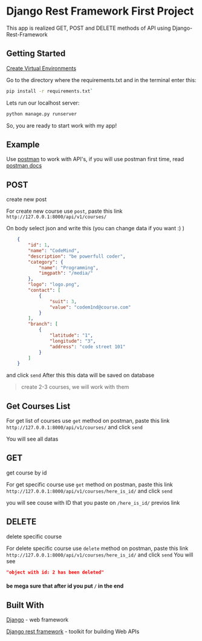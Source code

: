 # Django Rest Framework First Project
This app is realized GET, POST and DELETE methods of API using Django-Rest-Framework

Getting Started
----
[Create Virtual Environments](https://realpython.com/python-virtual-environments-a-primer/)

Go to the directory where the requirements.txt and in the terminal enter this:
```bash
pip install -r requirements.txt`
```


Lets run our localhost server:  
```bash
python manage.py runserver
```

So, you are ready to start work with my app!

Example
----

Use [postman](https://www.postman.com/downloads/) to work with API's, if you will use postman first time, read [postman docs](https://learning.postman.com/docs/getting-started/sending-the-first-request/)


## POST 

create new post

For create new course use `post`, paste this link `http://127.0.0.1:8000/api/v1/courses/`

On body select json and write this (you can change data if you want :) )
```json
    {
        "id": 1,
        "name": "CodeMind",
        "description": "be powerfull coder",
        "category": {
            "name": "Programming",
            "imgpath": "/media/"
        },
        "logo": "logo.png",
        "contact": [
            {
                "suit": 3,
                "value": "codem1nd@course.com"
            }
        ],
        "branch": [
            {
                "latitude": "1",
                "longitude": "3",
                "address": "code street 101"
            }
        ]
    }
```
and click ```send```
After this this data will be saved on database
> create 2-3 courses, we will work with them

## Get Courses List

For get list of courses use ```get``` method on postman, paste this link ```http://127.0.0.1:8000/api/v1/courses/``` and click ```send```

You will see all datas

## GET 

get course by id

For get specific course use ```get``` method on postman, paste this link ```http://127.0.0.1:8000/api/v1/courses/here_is_id/``` and click ```send```

you will see couse with ID that you paste on `/here_is_id/` previos link

## DELETE
delete specific course

For delete specific course use ```delete``` method on postman, paste this link ```http://127.0.0.1:8000/api/v1/courses/here_is_id/``` and click ```send```
You will see 
```json 
"object with id: 2 has been deleted"
```
#### be  mega sure that after id you put `/` in the end

## Built With
[Django](https://www.djangoproject.com/) - web framework

[Django rest framework](https://www.django-rest-framework.org/) - toolkit for building Web APIs
